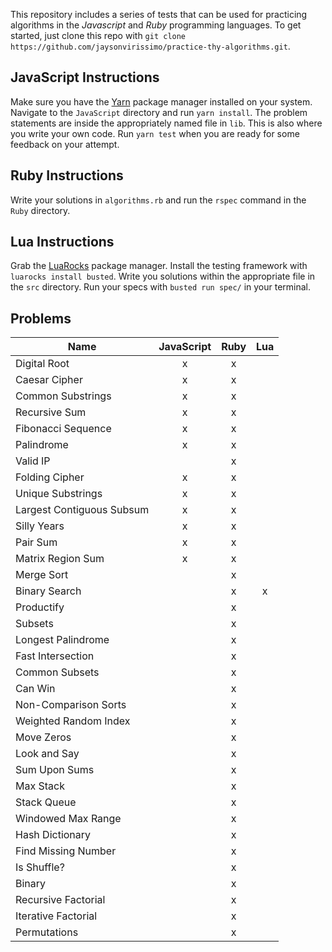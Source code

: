 This repository includes a series of tests that can be used for practicing algorithms in the _Javascript_ and _Ruby_ programming languages.
To get started, just clone this repo with `git clone https://github.com/jaysonvirissimo/practice-thy-algorithms.git`.

## JavaScript Instructions
Make sure you have the [Yarn](https://yarnpkg.com/lang/en/) package manager installed on your system.
Navigate to the `JavaScript` directory and run `yarn install`.
The problem statements are inside the appropriately named file in `lib`.
This is also where you write your own code.
Run `yarn test` when you are ready for some feedback on your attempt.

## Ruby Instructions
Write your solutions in `algorithms.rb` and run the `rspec` command in the `Ruby` directory.

## Lua Instructions
Grab the [LuaRocks](https://luarocks.org/#quick-start) package manager.
Install the testing framework with `luarocks install busted`.
Write you solutions within the appropriate file in the `src` directory.
Run your specs with `busted run spec/` in your terminal.


## Problems
| Name                      | JavaScript | Ruby | Lua |
| ------------------------- |:----------:| :---:| :--:|
| Digital Root              | x          | x    |     |
| Caesar Cipher             | x          | x    |     |
| Common Substrings         | x          | x    |     |
| Recursive Sum             | x          | x    |     |
| Fibonacci Sequence        | x          | x    |     |
| Palindrome                | x          | x    |     |
| Valid IP                  |            | x    |     |
| Folding Cipher            | x          | x    |     |
| Unique Substrings         | x          | x    |     |
| Largest Contiguous Subsum | x          | x    |     |
| Silly Years               | x          | x    |     |
| Pair Sum                  | x          | x    |     |
| Matrix Region Sum         | x          | x    |     |
| Merge Sort                |            | x    |     |
| Binary Search             |            | x    | x   |
| Productify                |            | x    |     |
| Subsets                   |            | x    |     |
| Longest Palindrome        |            | x    |     |
| Fast Intersection         |            | x    |     |
| Common Subsets            |            | x    |     |
| Can Win                   |            | x    |     |
| Non-Comparison Sorts      |            | x    |     |
| Weighted Random Index     |            | x    |     |
| Move Zeros                |            | x    |     |
| Look and Say              |            | x    |     |
| Sum Upon Sums             |            | x    |     |
| Max Stack                 |            | x    |     |
| Stack Queue               |            | x    |     |
| Windowed Max Range        |            | x    |     |
| Hash Dictionary           |            | x    |     |
| Find Missing Number       |            | x    |     |
| Is Shuffle?               |            | x    |     |
| Binary                    |            | x    |     |
| Recursive Factorial       |            | x    |     |
| Iterative Factorial       |            | x    |     |
| Permutations              |            | x    |     |
